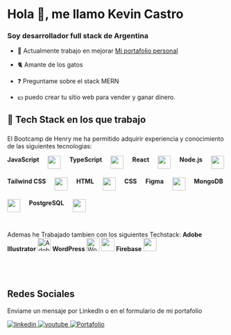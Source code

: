 # Hola 👋, me llamo Kevin Castro

### Soy desarrollador full stack de Argentina
  

- 🔭 Actualmente trabajo en mejorar [Mi portafolio personal](https://portafolio3-95zh.vercel.app/)  
  

- 🐈 Amante de los gatos
  

- ❓ Preguntame sobre el stack MERN   
  

- 💵 puedo crear tu sitio web para vender y ganar dinero.  
  

## 🚀 Tech Stack en los que trabajo
###
El Bootcamp de Henry me ha permitido adquirir experiencia y conocimiento de las siguientes tecnologias:
<div style="display: flex; flex-wrap: wrap; gap: 20px;">
    <strong >JavaScript</strong>
    <img src="https://cdn.jsdelivr.net/gh/devicons/devicon/icons/javascript/javascript-original.svg" height="30" />
    <strong>TypeScript</strong>
    <img src="https://cdn.jsdelivr.net/gh/devicons/devicon/icons/typescript/typescript-original.svg" height="30" />
    <strong>React</strong>
    <img src="https://cdn.jsdelivr.net/gh/devicons/devicon/icons/react/react-original.svg" height="30" />
    <strong>Node.js</strong>
    <img src="https://cdn.jsdelivr.net/gh/devicons/devicon/icons/nodejs/nodejs-original.svg" height="30" />
    <strong>Tailwind CSS</strong>
    <img src="https://www.vectorlogo.zone/logos/tailwindcss/tailwindcss-icon.svg" height="30" />
    <strong>HTML</strong>
    <img src="https://cdn.jsdelivr.net/gh/devicons/devicon/icons/html5/html5-original.svg" height="30" />
    <strong>CSS</strong>
    <strong>Figma</strong>
    <img src="https://cdn.jsdelivr.net/gh/devicons/devicon/icons/figma/figma-original.svg" height="30" />
    <strong>MongoDB</strong>
    <img src="https://cdn.jsdelivr.net/gh/devicons/devicon/icons/mongodb/mongodb-original.svg" height="30" />
    <strong>PostgreSQL</strong>
    <img src="https://cdn.jsdelivr.net/gh/devicons/devicon/icons/postgresql/postgresql-original.svg" height="30" />

  ###
 Ademas he Trabajado tambien con los siguientes Techstack:
<strong>Adobe Illustrator</strong>
    <img src="https://upload.wikimedia.org/wikipedia/commons/f/fb/Adobe_Illustrator_CC_icon.svg" height="30" alt="Adobe Illustrator" />
    <strong>WordPress</strong>
    <img src="https://cdn.jsdelivr.net/gh/devicons/devicon/icons/wordpress/wordpress-plain.svg" height="30" alt="WordPress azul" />
     <img src="https://cdn.jsdelivr.net/gh/devicons/devicon/icons/css3/css3-original.svg" height="30" />
    <strong>Firebase</strong>
    <img src="https://cdn.jsdelivr.net/gh/devicons/devicon/icons/firebase/firebase-plain.svg" height="30" />

</div>

###

<br/>  

## Redes Sociales
Enviame un mensaje por LinkedIn o en el formulario de mi portafolio
<div align="start">
<a href="https://www.linkedin.com/in/kevin-castro-b12357214/" target="_blank">
<img src=https://img.shields.io/badge/linkedin-%231E77B5.svg?&style=for-the-badge&logo=linkedin&logoColor=white alt=linkedin style="margin-bottom: 5px;" />
</a>
<a href="https://www.youtube.com/@practicandoprogramacion2022" target="_blank">
<img src=https://img.shields.io/badge/youtube-%23EE4831.svg?&style=for-the-badge&logo=youtube&logoColor=white alt=youtube style="margin-bottom: 5px;" />
</a>
<a href="https://portafolio3-95zh.vercel.app/" target="_blank">
<img src="https://img.shields.io/badge/Portafolio-%2324292e.svg?&style=for-the-badge&logo=portfolio&logoColor=white" alt="Portafolio" style="margin-bottom: 5px;" />
</a>  
</div>  
  

<br/>  
